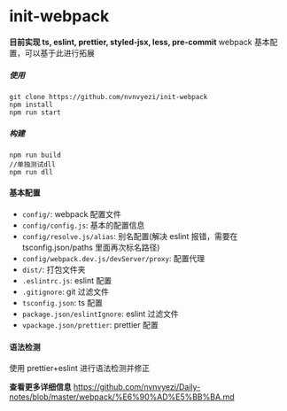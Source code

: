 # init-webpack

**目前实现 ts, eslint, prettier, styled-jsx, less, pre-commit**
webpack 基本配置，可以基于此进行拓展

##### 使用

```
git clone https://github.com/nvnvyezi/init-webpack
npm install
npm run start
```

##### 构建

```
npm run build
//单独测试dll
npm run dll
```

#### 基本配置

- `config/`: webpack 配置文件
- `config/config.js`: 基本的配置信息
- `config/resolve.js/alias`: 别名配置(解决 eslint 报错，需要在 tsconfig.json/paths 里面再次标名路径)
- `config/webpack.dev.js/devServer/proxy`: 配置代理
- `dist/`: 打包文件夹
- `.eslintrc.js`: eslint 配置
- `.gitignore`: git 过滤文件
- `tsconfig.json`: ts 配置
- `package.json/eslintIgnore`: eslint 过滤文件
- `vpackage.json/prettier`: prettier 配置

#### 语法检测

使用 prettier+eslint 进行语法检测并修正

**查看更多详细信息**
https://github.com/nvnvyezi/Daily-notes/blob/master/webpack/%E6%90%AD%E5%BB%BA.md
